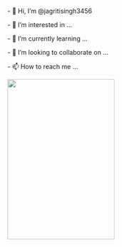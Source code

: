 <img src="https://www.freepik.com/free-vector/laptop-with-program-code-isometric-icon-software-development-programming-applications-dark-neon_4102879.htm#fromView=search&page=1&position=1&uuid=eb9d94d6-a304-40be-9dd2-c29d6606f0b5" alt="">
<section>
  <div class="container">
    <div class="row">
      <div class="col-md-6">
        <p>- 👋 Hi, I’m @jagritisingh3456 </p>
        <p> - 👀 I’m interested in ...</p>
        <p>- 🌱 I’m currently learning ...</p>
        <p> - 💞️ I’m looking to collaborate on ...</p>
        <p> - 📫 How to reach me ...</p>     
      </div>
      <div class="col-md-6">
        <img width="240" height="360" src="https://camo.githubusercontent.com/97dace0413a314c53f364c50fedf0ae52966885822041ef2848398583e64a471/68747470733a2f2f64656d6f322e77706f70616c2e636f6d2f67616d69636f2f77702d636f6e74656e742f75706c6f6164732f323032332f31322f68315f696d672d332e706e67" alt="" data-canonical-src="https://demo2.wpopal.com/gamico/wp-content/uploads/2023/12/h1_img-3.png" style="max-width: 100%;">
      </div>
    </div>
  </div>
</section>

<!---
jagritisingh3456/jagritisingh3456 is a ✨ special ✨ repository because its `README.md` (this file) appears on your GitHub profile.
You can click the Preview link to take a look at your changes.
--->
